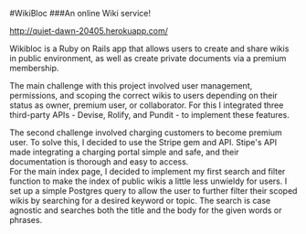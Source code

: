 #WikiBloc
###An online Wiki service!

http://quiet-dawn-20405.herokuapp.com/

Wikibloc is a Ruby on Rails app that allows users to create and share wikis in public environment, as well as create private documents via a premium membership.  

The main challenge with this project involved user management, permissions, and scoping the correct wikis to users depending on their status as owner, premium user, or collaborator. For this I integrated three third-party APIs - Devise, Rolify, and Pundit - to implement these features.

The second challenge involved charging customers to become premium user.  To solve this, I decided to use the Stripe gem and API.  Stipe's API made integrating a charging portal simple and safe, and their documentation is thorough and easy to access.  
For the main index page, I decided to implement my first search and filter function to make the index of public wikis a little less unwieldy for users.  I set up a simple Postgres query to allow the user to further filter their scoped wikis by searching for a desired keyword or topic.  The search is case agnostic and searches both the title and the body for the given words or phrases.  
